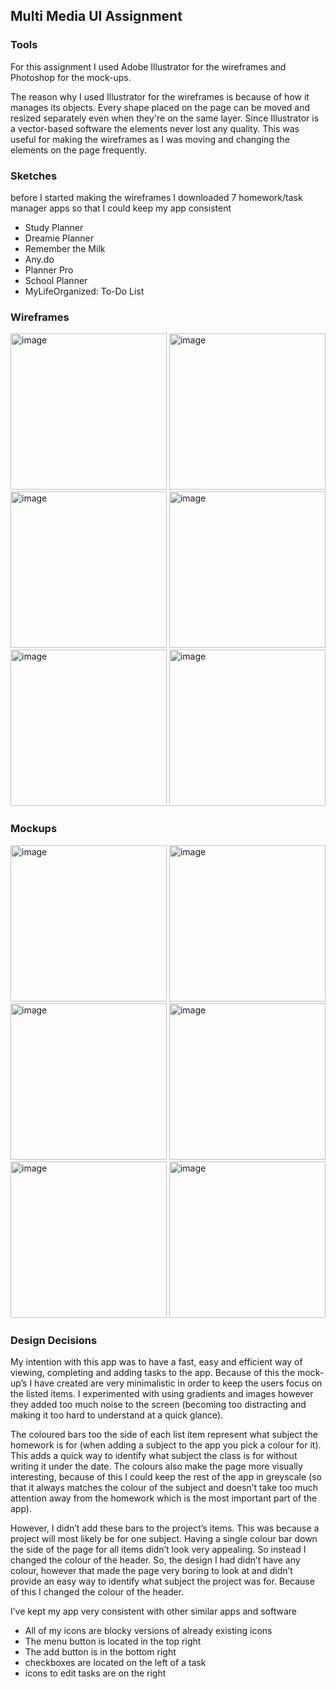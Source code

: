 ## Multi Media UI Assignment

### Tools

For this assignment I used Adobe Illustrator for the wireframes and Photoshop for the mock-ups.

The reason why I used Illustrator for the wireframes is because of how it manages its objects. Every shape placed on the page can be moved and resized separately even when they're on the same layer. Since Illustrator is a vector-based software the elements never lost any quality. This was useful for making the wireframes as I was moving and changing the elements on the page frequently.


### Sketches

before I started making the wireframes I downloaded 7 homework/task manager apps so that I could keep my app consistent
- Study Planner
- Dreamie Planner
- Remember the Milk
- Any.do
- Planner Pro
- School Planner
- MyLifeOrganized: To-Do List

### Wireframes

<img src="imgs/multimedia/wireframes/Wireframe-Homework.jpg" alt="image" width="250">
<img src="imgs/multimedia/wireframes/Wireframe-Menu.jpg" alt="image" width="250">
<img src="imgs/multimedia/wireframes/Wireframe-AddHomework.jpg" alt="image" width="250">
<img src="imgs/multimedia/wireframes/Wireframe-Projects.jpg" alt="image" width="250">
<img src="imgs/multimedia/wireframes/Wireframe-ProjectItems.jpg" alt="image" width="250">
<img src="imgs/multimedia/wireframes/Wireframe-Calander.jpg" alt="image" width="250">

### Mockups

<img src="imgs/multimedia/mockups/Mockup-Homework.jpg" alt="image" width="250">
<img src="imgs/multimedia/mockups/Mockup-Menu.jpg" alt="image" width="250">
<img src="imgs/multimedia/mockups/Mockup-AddHomework.jpg" alt="image" width="250">
<img src="imgs/multimedia/mockups/Mockup-Projects.jpg" alt="image" width="250">
<img src="imgs/multimedia/mockups/Mockup-ProjectItems.jpg" alt="image" width="250">
<img src="imgs/multimedia/mockups/Mockup-Calander.jpg" alt="image" width="250">

### Design Decisions

My intention with this app was to have a fast, easy and efficient way of viewing, completing and adding tasks to the app. Because of this the mock-up’s I have created are very minimalistic in order to keep the users focus on the listed items. I experimented with using gradients and images however they added too much noise to the screen (becoming too distracting and making it too hard to understand at a quick glance).

The coloured bars too the side of each list item represent what subject the homework is for (when adding a subject to the app you pick a colour for it). This adds a quick way to identify what subject the class is for without writing it under the date. The colours also make the page more visually interesting, because of this I could keep the rest of the app in greyscale (so that it always matches the colour of the subject and doesn’t take too much attention away from the homework which is the most important part of the app).

However, I didn’t add these bars to the project’s items. This was because a project will most likely be for one subject. Having a single colour bar down the side of the page for all items didn’t look very appealing. So instead I changed the colour of the header. So, the design I had didn’t have any colour, however that made the page very boring to look at and didn’t provide an easy way to identify what subject the project was for. Because of this I changed the colour of the header.

I’ve kept my app very consistent with other similar apps and software
-	All of my icons are blocky versions of already existing icons
-	The menu button is located in the top right
-	The add button is in the bottom right
- checkboxes are located on the left of a task
- icons to edit tasks are on the right
